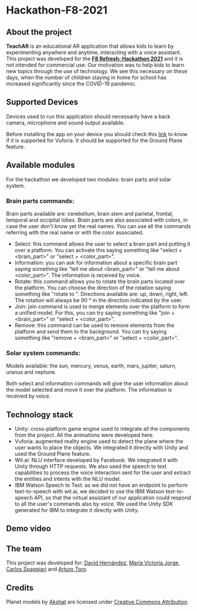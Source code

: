 # Hackathon-F8-2021

## About the project
**TeachAR** is an educational AR application that allows kids to learn by experimenting anywhere and anytime, interacting with a voice assistant. This project was developed for the [**F8 Refresh: Hackathon 2021**](https://f82021.facebookhackathons.com/) and it is not intended for commercial use. Our motivation was to help kids to learn new topics through the use of technology. We see this necessary on these days, when the number of children staying in home for school has increased significantly since the COVID-19 pandemic.

## Supported Devices
Devices used to run this application should necessarily have a back camera, microphone and sound output available.

Before installing the app on your device you should check this [link](https://library.vuforia.com/platform-support/vuforia-engine-recommended-devices.html) to know if it is supported for Vuforia. It should be supported for the Ground Plane feature.

## Available modules
For the hackathon we developed two modules: brain parts and solar system. 

### Brain parts commands:
Brain parts available are: cerebellum, brain stem and parietal, frontal, temporal and occipital lobes. Brain parts are also associated with colors, in case the user don't know yet the real names. You can use all the commands referring with the real name or with the color associated.

- Select: this command allows the user to select a brain part and putting it over a platform. You can activate this saying something like "select + <brain_part>" or "select + <color_part>".
- Information: you can ask for information about a specific brain part saying something like "tell me about <brain_part>" or "tell me about <color_part>". The information is received by voice.
- Rotate: this command allows you to rotate the brain parts located over the platform. You can choose the direction of the rotation saying something like "rotate to <direction>". Directions available are: up, down, right, left. The rotation will always be 90 ° in the direction indicated by the user.
- Join: join command is used to merge elements over the platform to form a unified model. For this, you can try saying something like "join + <brain_part>" or "select + <color_part>".
- Remove: this command can be used to remove elements from the platform and send them to the background. You can try saying something like "remove + <brain_part>" or "select + <color_part>".

### Solar system commands:
Models available: the sun, mercury, venus, earth, mars, jupiter, saturn, uranus and neptune.

Both select and information commands will give the user information about the model selected and move it over the platform. The information is received by voice.

## Technology stack
- Unity: cross-platform game engine used to integrate all the components from the project. All the animations were developed here.
- Vuforia: augmented reality engine used to detect the plane where the user wants to place the objects. We integrated it directly with Unity and used the Ground Plane feature.
- Wit.ai: NLU interface developed by Facebook. We integrated it with Unity through HTTP requests. We also used the speech to text capabilities to process the voice interaction sent for the user and extract the entities and intents with the NLU model.
- IBM Watson Speech to Text: as we did not have an endpoint to perform text-to-speech with wit.ai, we decided to use the IBM Watson text-to-speech API, so that the virtual assistant of our application could respond to all the user's commands also by voice. We used the Unity SDK generated for IBM to integrate it directly with Unity.

## Demo video

## The team
This project was developed for: [David Hernández](https://www.linkedin.com/in/david-hernandez-3a5592a1/), [María Victoria Jorge](https://www.linkedin.com/in/maria-victoria-jorge), [Carlos Spaggiari](https://www.linkedin.com/in/carlos-spaggiari-52b6988b/) and [Arturo Toro](https://www.linkedin.com/in/arturot1212/).

## Credits
Planet models by [Akshat](https://sketchfab.com/shooter24994) are licensed under [Creative Commons Attribution](http://creativecommons.org/licenses/by/4.0/).
